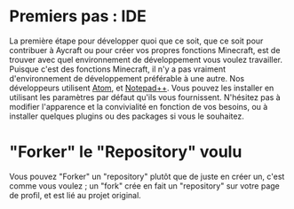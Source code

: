 # Premiers pas : IDE
La première étape pour développer quoi que ce soit, que ce soit pour contribuer à Aycraft ou pour créer vos propres fonctions Minecraft, est de trouver avec quel environnement de développement vous voulez travailler. Puisque c'est des fonctions Minecraft, il n'y a pas vraiment d'environnement de développement préférable à une autre. Nos développeurs utilisent [Atom](https://atom.io/), et [Notepad++](https://notepad-plus-plus.org/).
Vous pouvez les installer en utilisant les paramètres par défaut qu'ils vous fournissent. N'hésitez pas à modifier l'apparence et la convivialité en fonction de vos besoins, ou à installer quelques plugins ou des packages si vous le souhaitez.

# "Forker" le "Repository" voulu
Vous pouvez "Forker" un "repository" plutôt que de juste en créer un, c'est comme vous voulez ; un "fork" crée en fait un "repository" sur votre page de profil, et est lié au projet original.
